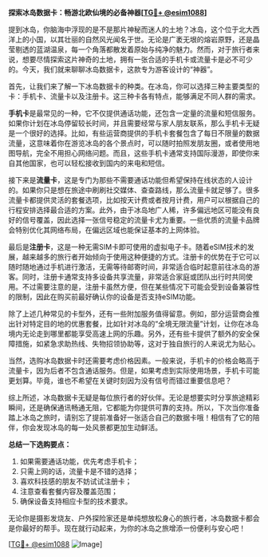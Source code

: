 **探索冰岛数据卡：畅游北欧仙境的必备神器[[TG💪+ @esim1088](https://t.me/s/esim1088)]**

提到冰岛，你脑海中浮现的是不是那片神秘而迷人的土地？冰岛，这个位于北大西洋上的小国，以其壮丽的自然风光闻名于世。无论是广袤无垠的熔岩原野，还是晶莹剔透的蓝湖温泉，每一个角落都散发着原始与纯净的魅力。然而，对于旅行者来说，想要尽情探索这片神奇的土地，拥有一张合适的手机卡或流量卡是必不可少的。今天，我们就来聊聊冰岛数据卡，这款专为游客设计的“神器”。

首先，让我们来了解一下冰岛数据卡的种类。在冰岛，你可以选择三种主要类型的卡：手机卡、流量卡以及注册卡。这三种卡各有特点，能够满足不同人群的需求。

**手机卡**是最常见的一种，它不仅提供通话功能，还包含一定量的流量和短信服务。如果你计划在冰岛停留较长时间，并且需要经常与家人朋友联系，那么手机卡无疑是一个很好的选择。比如，有些运营商提供的手机卡套餐包含了每日不限量的数据流量，这意味着你在游览冰岛的各个景点时，可以随时拍照发朋友圈，或者使用地图导航，完全不用担心网络问题。而且，这些手机卡通常支持国际漫游，即使你来自其他国家，也可以轻松接收到国内的来电和短信。

接下来是**流量卡**，这是专门为那些不需要通话功能但希望保持在线状态的人设计的。如果你只是想在旅途中刷刷社交媒体、查查路线，那么流量卡就足够了。很多流量卡都提供灵活的套餐选项，比如按天计费或者按月计费，用户可以根据自己的行程安排选择最合适的方案。此外，由于冰岛地广人稀，许多偏远地区可能没有良好的信号覆盖，因此选择一张信号稳定的流量卡尤为重要。一些优质的流量卡品牌会特别优化其网络布局，在偏远区域也能保证基本的上网体验。

最后是**注册卡**，这是一种无需SIM卡即可使用的虚拟电子卡。随着eSIM技术的发展，越来越多的旅行者开始倾向于使用这种便捷的方式。注册卡的优势在于它可以随时随地通过手机进行激活，无需等待邮寄时间，非常适合临时起意前往冰岛的游客。同时，注册卡通常支持多设备共享流量，非常适合家庭或团队出行时共同使用。不过需要注意的是，注册卡虽然方便，但在某些情况下可能会受到设备兼容性的限制，因此在购买前最好确认你的设备是否支持eSIM功能。

除了上述几种常见的卡型外，还有一些附加服务值得留意。例如，部分运营商会推出针对特定目的地的优惠套餐，比如针对冰岛的“全境无限流量”计划，让你在冰岛境内无论走到哪里都能享受高速上网的乐趣。另外，还有些卡提供了额外的安全保障措施，如紧急求助热线、失物招领协助等，这对于独自旅行的人来说尤为贴心。

当然，选购冰岛数据卡时还需要考虑价格因素。一般来说，手机卡的价格会略高于流量卡，因为后者不包含通话服务。但是，如果考虑到实际使用场景，手机卡可能更划算。毕竟，谁也不希望在关键时刻因为没有信号而错过重要信息吧？

综上所述，冰岛数据卡无疑是每位旅行者的好伙伴。无论是想要实时分享旅途精彩瞬间，还是确保通讯畅通无阻，它都能为你提供可靠的支持。所以，下次当你准备踏上冰岛之旅时，请别忘了提前准备好一张适合自己的数据卡哦！相信有了它的陪伴，你会发现冰岛的每一处风景都更加生动鲜活。

**总结一下选购要点：**
1. 如果需要通话功能，优先考虑手机卡；
2. 只需上网的话，流量卡是不错的选择；
3. 喜欢科技感的朋友不妨试试注册卡；
4. 注意查看套餐内容及覆盖范围；
5. 确保设备支持相应卡型的技术要求。

无论你是摄影发烧友、户外探险家还是单纯想放松身心的旅行者，冰岛数据卡都会是你最好的帮手。现在就行动起来，为你的冰岛之旅增添一份便利与安心吧！

[[TG💪+ @esim1088](https://t.me/s/esim1088) ![Image](https://i.postimg.cc/4NQfJmqS/Snipaste-2025-05-13-00-14-12.png)]